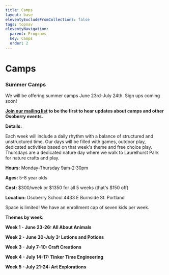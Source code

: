 ```yaml
---
title: Camps
layout: base
eleventyExcludeFromCollections: false
tags: topnav
eleventyNavigation:
  parent: Programs
  key: Camps
  order: 2
---
```

# Camps[](https://forms.gle/xDs5WH5QiydoBrDaA)[](https://forms.gle/VVFZPs4S5x8KHENe8)

### Summer Camps

We will be offering summer camps June 23rd-July 24th. Sign ups coming soon!

**[Join ](http://eepurl.com/iOiTlM)[our mailing list](http://eepurl.com/iOiTlM) to be the first to hear updates about camps and other Osoberry events.**

**Details:** 

Each week will include a daily rhythm with a balance of structured and unstructured time. Our days will be filled with games, outdoor play, dedicated activities based on that week's theme and free choice play. Thursdays are a dedicated nature day where we walk to Laurelhurst Park for nature crafts and play. 

**Hours:** Monday-Thursday 9am-2:30pm 

**Ages:** 5-8 year olds

**Cost:** $300/week or $1350 for all 5 weeks (that's $150 off) 

**Location:** Osoberry School 4433 E Burnside St. Portland

Space is limited! We have an enrollment cap of seven kids per week. 

**Themes by week:**

**Week 1 - June 23-26: All About Animals**

**Week 2 - June 30-July 3: Lotions and Potions**

**Week 3 - July 7-10: Craft Creations**

**Week 4 - July 14-17: Tinker Time Engineering**

**Week 5 - July 21-24: Art Explorations**
